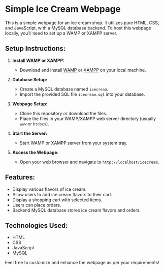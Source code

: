 # Simple Ice Cream Webpage

This is a simple webpage for an ice cream shop. It utilizes pure HTML, CSS, and JavaScript, with a MySQL database backend. To host this webpage locally, you'll need to set up a WAMP or XAMPP server.

## Setup Instructions:

1. **Install WAMP or XAMPP:**

   - Download and install [WAMP](http://www.wampserver.com/en/) or [XAMPP](https://www.apachefriends.org/index.html) on your local machine.

2. **Database Setup:**

   - Create a MySQL database named `icecream`.
   - Import the provided SQL file `icecream.sql` into your database.

3. **Webpage Setup:**
   - Clone this repository or download the files.
   - Place the files in your WAMP/XAMPP web server directory (usually `www` or `htdocs`).
4. **Start the Server:**

   - Start WAMP or XAMPP server from your system tray.

5. **Access the Webpage:**
   - Open your web browser and navigate to `http://localhost/icecream`.

## Features:

- Display various flavors of ice cream.
- Allow users to add ice cream flavors to their cart.
- Display a shopping cart with selected items.
- Users can place orders.
- Backend MySQL database stores ice cream flavors and orders.

## Technologies Used:

- HTML
- CSS
- JavaScript
- MySQL

Feel free to customize and enhance the webpage as per your requirements!
